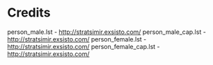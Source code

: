 Credits
=======

person_male.lst - http://stratsimir.exsisto.com/
person_male_cap.lst - http://stratsimir.exsisto.com/
person_female.lst - http://stratsimir.exsisto.com/
person_female_cap.lst - http://stratsimir.exsisto.com/